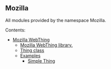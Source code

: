 

## Mozilla

All modules provided by the namespace Mozilla.

 Contents:
 
 -   [Mozilla WebThing](/latest/reference/libs/mozilla/webthing/docs/)
     -   [Mozilla WebThing library.](/latest/reference/libs/mozilla/webthing/docs/webthing/)
     -   [Thing class](/latest/reference/libs/mozilla/webthing/docs/webthing/#thing-class)
     -   [Examples](/latest/reference/libs/mozilla/webthing/docs/examples/)
         -   [Simple Thing](/latest/reference/libs/mozilla/webthing/docs/examples/#simple_thing)
<!--stackedit_data:
eyJoaXN0b3J5IjpbMjEzNDA1MDYxN119
-->
